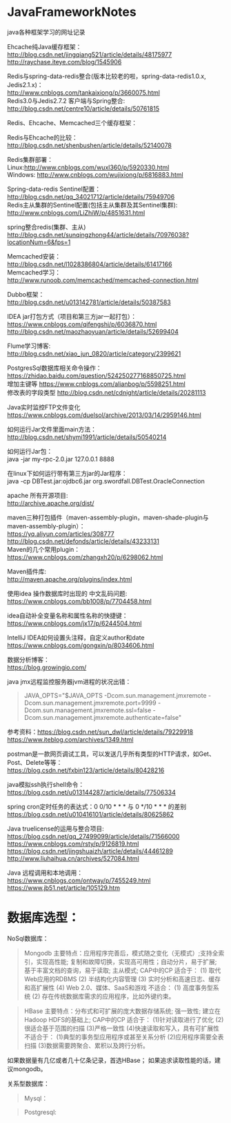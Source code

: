 # JavaFrameworkNotes
java各种框架学习的网址记录<br/>

Ehcache纯Java缓存框架：<br/>
http://blog.csdn.net/jingqiang521/article/details/48175977<br/>
http://raychase.iteye.com/blog/1545906<br/>

Redis与spring-data-redis整合(版本比较老的啦，spring-data-redis1.0.x, Jedis2.1.x)：<br/>
http://www.cnblogs.com/tankaixiong/p/3660075.html<br/>
Redis3.0与Jedis2.7.2 客户端与Spring整合:<br/>
http://blog.csdn.net/centre10/article/details/50761815<br/>

Redis、Ehcache、Memcached三个缓存框架：<br/>

Redis与Ehcache的比较：<br/>
http://blog.csdn.net/shenbushen/article/details/52140078<br/>

Redis集群部署：<br/>
Linux:http://www.cnblogs.com/wuxl360/p/5920330.html<br/>
Windows: http://www.cnblogs.com/wujixiong/p/6816883.html<br/>

Spring-data-redis Sentinel配置：<br/>
http://blog.csdn.net/qq_34021712/article/details/75949706<br/>
Redis主从集群的Sentinel配置(包括主从集群及其Sentinel集群):<br/>
http://www.cnblogs.com/LiZhiW/p/4851631.html<br/>

spring整合redis(集群、主从)<br/>
http://blog.csdn.net/sunqingzhong44/article/details/70976038?locationNum=6&fps=1<br/>

Memcached安装：<br/>
http://blog.csdn.net/l1028386804/article/details/61417166<br/>
Memcached学习：<br/>
http://www.runoob.com/memcached/memcached-connection.html<br/>

Dubbo框架：<br/>
http://blog.csdn.net/u013142781/article/details/50387583<br/>

IDEA jar打包方式（项目和第三方jar一起打包）：<br/>
https://www.cnblogs.com/qifengshi/p/6036870.html<br/>
http://blog.csdn.net/maozhaoyuan/article/details/52699404<br/>

Flume学习博客:<br/>
http://blog.csdn.net/xiao_jun_0820/article/category/2399621<br/>

PostgresSql数据库相关命令操作：<br/>
https://zhidao.baidu.com/question/524250277168850725.html<br/>
增加主键等 https://www.cnblogs.com/alianbog/p/5598251.html<br/>
修改表的字段类型 http://blog.csdn.net/cdnight/article/details/20281113<br/>

Java实时监控FTP文件变化
https://www.cnblogs.com/duelsol/archive/2013/03/14/2959146.html<br/>

如何运行Jar文件里面main方法：<br/>
http://blog.csdn.net/shymi1991/article/details/50540214<br/>

如何运行Jar包：<br/>
java -jar my-rpc-2.0.jar 127.0.0.1 8888

在linux下如何运行带有第三方jar的Jar程序：<br/>
java -cp DBTest.jar:ojdbc6.jar  org.swordfall.DBTest.OracleConnection 

apache 所有开源项目:<br/>
http://archive.apache.org/dist/<br/>

maven三种打包插件（maven-assembly-plugin，maven-shade-plugin与maven-assembly-plugin）：<br/>
https://yq.aliyun.com/articles/308777<br/>
http://blog.csdn.net/defonds/article/details/43233131<br/>
Maven的几个常用plugin：<br/>
https://www.cnblogs.com/zhangxh20/p/6298062.html<br/>

Maven插件库:<br/>
http://maven.apache.org/plugins/index.html<br/>

使用idea 操作数据库时出现的 中文乱码问题:<br/>
https://www.cnblogs.com/bb1008/p/7704458.html<br/>

idea自动补全变量名称和属性名称的快捷键：<br/>
https://www.cnblogs.com/jx17/p/6244504.html<br/>

IntelliJ IDEA如何设置头注释，自定义author和date
https://www.cnblogs.com/gongxin/p/8034606.html<br/>

数据分析博客：<br/>
https://blog.growingio.com/<br/>

java jmx远程监控服务器jvm进程的状况出错：<br/>
>JAVA_OPTS="$JAVA_OPTS
-Dcom.sun.management.jmxremote
-Dcom.sun.management.jmxremote.port=9999 
-Dcom.sun.management.jmxremote.ssl=false 
-Dcom.sun.management.jmxremote.authenticate=false"

参考资料：https://blog.csdn.net/sun_dwl/article/details/79229918<br/>
https://www.iteblog.com/archives/1349.html<br/>

postman是一款网页调试工具，可以发送几乎所有类型的HTTP请求，如Get、Post、Delete等等：<br/>
https://blog.csdn.net/fxbin123/article/details/80428216

java模拟ssh执行shell命令：<br/>
https://blog.csdn.net/u013144287/article/details/77506334

spring cron定时任务的表达式：0 0/10 * * * 与 0 */10 * * * 的差别 <br/>
https://blog.csdn.net/u010416101/article/details/80625862

Java truelicense的运用与整合项目:<br/>
https://blog.csdn.net/qq_27499099/article/details/71566000<br/>
https://www.cnblogs.com/rsty/p/9126819.html<br/>
https://blog.csdn.net/jingshuaizh/article/details/44461289<br/>
http://www.liuhaihua.cn/archives/527084.html<br/>

Java 远程调用和本地调用：<br/>
https://www.cnblogs.com/ontway/p/7455249.html<br/>
https://www.jb51.net/article/105129.htm<br/>

# 数据库选型：
NoSql数据库：
>Mongodb
主要特点：应用程序完善后，模式随之变化（无模式）;支持全索引，实现高性能; 复制和故障切换，实现高可用性；自动分片，易于扩展; 基于丰富文档的查询，易于读取; 主从模式; CAP中的CP
适合于：
(1) 取代Web应用的RDBMS
(2) 半结构化内容管理
(3) 实时分析和高速日志、缓存和高扩展性
(4) Web 2.0、媒体、SaaS和游戏
不适合：
(1) 高度事务型系统
(2) 存在传统数据库需求的应用程序，比如外键约束。

>HBase
主要特点：分布式和可扩展的庞大数据存储系统; 强一致性; 建立在Hadoop HDFS的基础上; CAP中的CP
适合于：
(1)针对读取进行了优化
(2)很适合基于范围的扫描
(3)严格一致性
(4)快速读取和写入，具有可扩展性
不适合于：
(1)典型的事务型应用程序或甚至关系分析
(2)应用程序需要全表扫描
(3)数据需要跨聚合、累积以及跨行分析。

如果数据量有几亿或者几十亿条记录，首选HBase；
如果追求读取性能的话，建议mongodb。


关系型数据库：
>Mysql：

>Postgresql:
